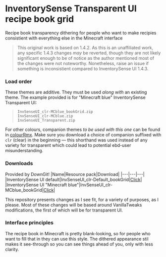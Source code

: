 # InventorySense Transparent UI recipe book grid
Recipe book transparency dithering for people who want to make recipies consistient with everything else in the Minecraft interface

> This original work is based on 1.4.2. As this is an unaffiliated work, any specific 1.4.3 changes _may_ be reverted, though they are not likely significant enough to be of notice as the author mentioned most of the changes were not noteworthy. Nonetheless, raise an issue if something is inconsistient compared to InventorySense UI 1.4.3.

### Load order
These themes are additive. They must be used _along with_ an existing theme. The example provided is for "Minecraft blue" InventorySense Transparent UI:  
> `InvSenseUI_clr-MCblue_bookGrid.zip`  
> `InvSenseUI_clr-MCblue.zip`  
> `InvSenseUI_Transparent.zip`  
  
For other colours, companion themes _to be used with this one_ can be found in [colourRmx](https://github.com/Hebgbs/minecraftMods/tree/master/InvSenseRmx/colourRmx). Make sure you download a choice of companion suffixed with `clr` (clear) in the beginning — this shorthand was used instead of any variety for transparent which could lead to potential ebd-user misunderstanding.

### Downloads
Provided by DownGit!
|Name|Resource pack|Download|
|---|---|---|
|InventorySense UI default|InvSenseUI_clr-Default_bookGrid|[Click](https://downgit.github.io/#/home?url=https://github.com/Hebgbs/minecraftMods/tree/master/InvSenseRmx/rankShift/InvSenseUI_clr-Default_bookGrid)|
|InventorySense UI "Minecraft blue"|InvSenseUI_clr-MCblue_bookGrid|[Click](https://downgit.github.io/#/home?url=https://github.com/Hebgbs/minecraftMods/tree/master/InvSenseRmx/rankShift/InvSenseUI_clr-MCblue_bookGrid)|
  
This repository presents changes as I see fit, for a variety of purposes, as I please. Most of these changes will be based around VanillaTweaks modifications, the first of which will be for transparent UI.

### Interface principles
The recipe book in Minecraft is pretty blank-looking, so for people who want to fill that in they can use this style. The dithered appearance stil makes it see-through so you can see things ahead of you, only with less clarity.
